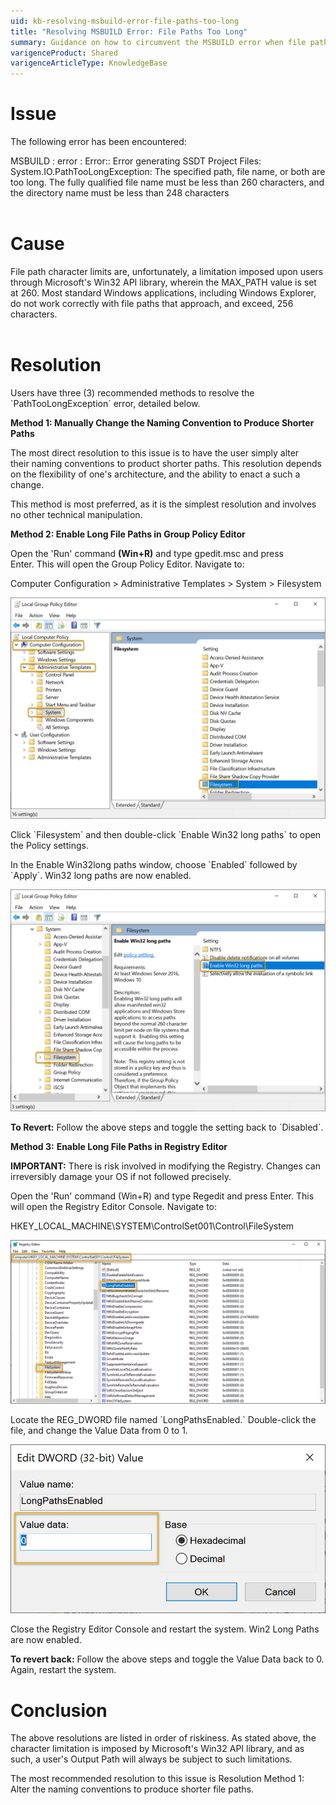 ```yaml
---
uid: kb-resolving-msbuild-error-file-paths-too-long
title: "Resolving MSBUILD Error: File Paths Too Long"
summary: Guidance on how to circumvent the MSBUILD error when file paths exceed the character limit
varigenceProduct: Shared
varigenceArticleType: KnowledgeBase
---
```

# Issue

The following error has been encountered:  
  
MSBUILD : error : Error:: Error generating SSDT Project Files: System.IO.PathTooLongException: The specified path, file name, or both are too long. The fully qualified file name must be less than 260 characters, and the directory name must be less than 248 characters  
 

# Cause

File path character limits are, unfortunately, a limitation imposed upon users through Microsoft's Win32 API library, wherein the MAX\_PATH value is set at 260. Most standard Windows applications, including Windows Explorer, do not work correctly with file paths that approach, and exceed, 256 characters.   
 

# Resolution 

Users have three (3) recommended methods to resolve the \`PathTooLongException\` error, detailed below.  
  
**Method 1: Manually Change the Naming Convention to Produce Shorter Paths**   
  
The most direct resolution to this issue is to have the user simply alter their naming conventions to product shorter paths. This resolution depends on the flexibility of one's architecture, and the ability to enact a such a change.  
  
This method is most preferred, as it is the simplest resolution and involves no other technical manipulation.   
  
**Method 2: Enable Long File Paths in Group Policy Editor**  
  
Open the 'Run' command **(Win+R)** and type gpedit.msc and press Enter. This will open the Group Policy Editor. Navigate to:   
  
Computer Configuration > Administrative Templates > System > Filesystem   
  
![Enable Long File Paths in Group Policy Editor Step 1](../static/img/kb-resolving-msbuild-error-file-paths-too-long-img1.png "Enable Long File Paths in Group Policy Editor Step 1")  
  
Click \`Filesystem\` and then double-click \`Enable Win32 long paths\` to open the Policy settings.   
  
In the Enable Win32long paths window, choose \`Enabled\` followed by \`Apply\`. Win32 long paths are now enabled.   
  
![Enable Long File Paths in Group Policy Editor Step 2](../static/img/kb-resolving-msbuild-error-file-paths-too-long-img2.png "Enable Long File Paths in Group Policy Editor Step 2") 
  
**To Revert:** Follow the above steps and toggle the setting back to \`Disabled\`.  
  
**Method 3:** **Enable Long File Paths in Registry Editor**  
  
**IMPORTANT:** There is risk involved in modifying the Registry. Changes can irreversibly damage your OS if not followed precisely.   
  
Open the 'Run' command (Win+R) and type Regedit and press Enter. This will open the Registry Editor Console. Navigate to: 

HKEY\_LOCAL\_MACHINE\\SYSTEM\\ControlSet001\\Control\\FileSystem  
  
![Enable Long File Paths in Registry Editor Step 1](../static/img/kb-resolving-msbuild-error-file-paths-too-long-img3.png "Enable Long File Paths in Registry Editor Step 1") 
  
Locate the REG\_DWORD file named \`LongPathsEnabled.\` Double-click the file, and change the Value Data from 0 to 1.   
  
![Enable Long File Paths in Registry Editor Step 2](../static/img/kb-resolving-msbuild-error-file-paths-too-long-img4.png "Enable Long File Paths in Registry Editor Step 2") 
  
Close the Registry Editor Console and restart the system. Win2 Long Paths are now enabled.   
  
**To revert back:** Follow the above steps and toggle the Value Data back to 0. Again, restart the system. 

# Conclusion 

The above resolutions are listed in order of riskiness. As stated above, the character limitation is imposed by Microsoft's Win32 API library, and as such, a user's Output Path will always be subject to such limitations.   
  
The most recommended resolution to this issue is Resolution Method 1: Alter the naming conventions to produce shorter file paths.